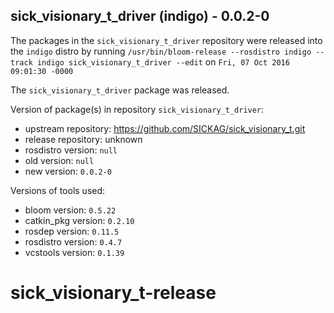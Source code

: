 ## sick_visionary_t_driver (indigo) - 0.0.2-0

The packages in the `sick_visionary_t_driver` repository were released into the `indigo` distro by running `/usr/bin/bloom-release --rosdistro indigo --track indigo sick_visionary_t_driver --edit` on `Fri, 07 Oct 2016 09:01:30 -0000`

The `sick_visionary_t_driver` package was released.

Version of package(s) in repository `sick_visionary_t_driver`:

- upstream repository: https://github.com/SICKAG/sick_visionary_t.git
- release repository: unknown
- rosdistro version: `null`
- old version: `null`
- new version: `0.0.2-0`

Versions of tools used:

- bloom version: `0.5.22`
- catkin_pkg version: `0.2.10`
- rosdep version: `0.11.5`
- rosdistro version: `0.4.7`
- vcstools version: `0.1.39`


# sick_visionary_t-release